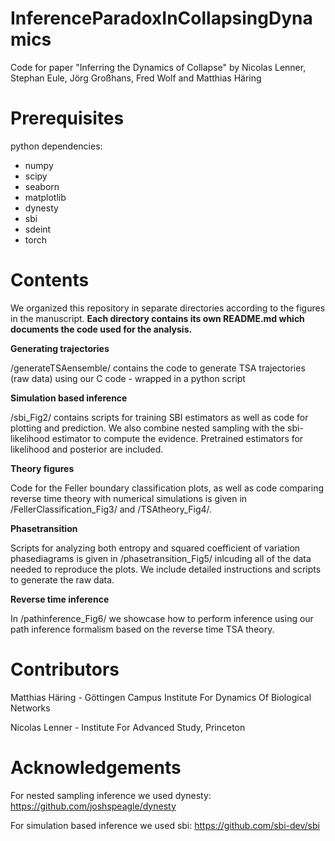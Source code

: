 # InferenceParadoxInCollapsingDynamics

Code for paper "Inferring the Dynamics of Collapse" by Nicolas Lenner, Stephan Eule, Jörg Großhans, Fred Wolf and Matthias Häring

# Prerequisites
python dependencies:

- numpy
- scipy
- seaborn
- matplotlib
- dynesty
- sbi
- sdeint
- torch


# Contents

We organized this repository in separate directories according to the figures in the manuscript. **Each directory contains its own README.md which documents the code used for the analysis.**

**Generating trajectories**

/generateTSAensemble/ contains the code to generate TSA trajectories (raw data) using our C code - wrapped in a python script


**Simulation based inference**

/sbi_Fig2/ contains scripts for training SBI estimators as well as code for plotting and prediction. We also combine nested sampling with the sbi-likelihood estimator to compute the evidence. Pretrained estimators for likelihood and posterior are included.


**Theory figures**

Code for the Feller boundary classification plots, as well as code comparing reverse time theory with numerical simulations is given in /FellerClassification_Fig3/ and /TSAtheory_Fig4/. 


**Phasetransition**

Scripts for analyzing both entropy and squared coefficient of variation phasediagrams is given in /phasetransition_Fig5/ inlcuding all of the data needed to reproduce the plots. We include detailed instructions and scripts to generate the raw data.


**Reverse time inference**

In /pathinference_Fig6/ we showcase how to perform inference using our path inference formalism based on the reverse time TSA theory.


# Contributors

Matthias Häring - Göttingen Campus Institute For Dynamics Of Biological Networks

Nicolas Lenner - Institute For Advanced Study, Princeton

# Acknowledgements

For nested sampling inference we used dynesty: https://github.com/joshspeagle/dynesty

For simulation based inference we used sbi: https://github.com/sbi-dev/sbi
